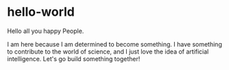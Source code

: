 # hello-world

Hello all you happy People. 

I am here because I am determined to become something. I have something to contribute to the world of science, and I just love the idea of artificial intelligence. Let's go build something together!
